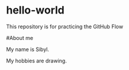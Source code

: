 # hello-world
This repository is for practicing the GitHub Flow

#About me

My name is Sibyl. 

My hobbies are drawing. 
